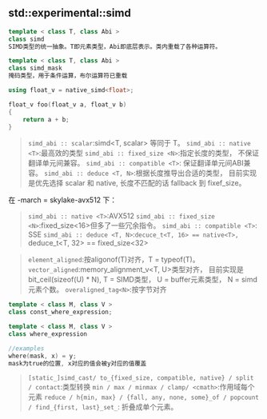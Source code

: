 ## std::experimental::simd
``` cpp
template < class T, class Abi >
class simd
SIMD类型的统一抽象。T即元素类型，Abi即底层表示。类内重载了各种运算符。

template < class T, class Abi >
class simd_mask
掩码类型，用于条件运算，布尔运算符已重载

using float_v = native_simd<float>;

float_v foo(float_v a, float_v b)
{
	return a + b;
}
```
>`simd_abi :: scalar`:simd<T, scalar> 等同于 T。
>`simd_abi :: native <T>`:最高效的类型
>`simd_abi :: fixed_size <N>`:指定长度的类型， 不保证翻译单元间兼容。
>`simd_abi :: compatible <T>`: 保证翻译单元间ABI兼容。
>`simd_abi :: deduce <T, N>`:根据长度推导出合适的类型， 目前实现是优先选择 scalar 和 native, 长度不匹配的话 fallback 到 fixef_size。

在 -march = skylake-avx512 下：
>`simd_abi :: native <T>`:AVX512
>`simd_abi :: fixed_size <N>`:fixed_size<16>但多了一些冗余指令。
>`simd_abi :: compatible <T>`: SSE
>`simd_abi :: deduce <T, N>`:`decuce_t<T, 16> == native<T>, 
>`deduce_t<T, 32> == fixed_size<32>

>`element_aligned`:按aligonof(T)对齐，T = typeof(T)。
>`vector_aligned`:memory_alignment_v<T, U>类型对齐， 目前实现是bit_ceil(sizeof(U) * N), T = SIMD类型， U = buffer元素类型， N = simd元素个数。
>`overaligned_tag<N>`:按字节对齐

``` cpp
template < class M, class V >
class const_where_expression;

template < class M, class V >
class where_expression

//examples
where(mask, x) = y;
mask为true的位置, x对应的值会被y对应的值覆盖
```

>`[static_]simd_cast/ to_{fixed_size, compatible, native} / split / contact`:类型转换
>`min / max / minmax / clamp/ <cmath>`:作用域每个元素
>`reduce / h{min, max} / {fall, any, none, some}_of / popcount / find_{first, last}_set_`:
>折叠成单个元素。